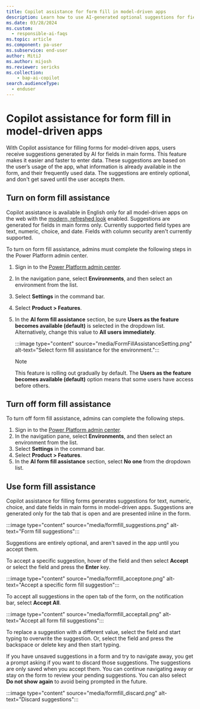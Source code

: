 ```yaml
---
title: Copilot assistance for form fill in model-driven apps 
description: Learn how to use AI-generated optional suggestions for fields in a form.
ms.date: 03/28/2024
ms.custom: 
  - responsible-ai-faqs
ms.topic: article
ms.component: pa-user
ms.subservice: end-user
author: MitiJ 
ms.author: mijosh
ms.reviewer: sericks
ms.collection: 
    - bap-ai-copilot 
search.audienceType: 
  - enduser
---
```


# Copilot assistance for form fill in model-driven apps 

With Copilot assistance for filling forms for model-driven apps, users receive suggestions generated by AI for fields in main forms. This feature makes it easier and faster to enter data. These suggestions are based on the user’s usage of the app, what information is already available in the form, and their frequently used data. The suggestions are entirely optional, and don't get saved until the user accepts them. 

## Turn on form fill assistance

Copilot assistance is available in English only for all model-driven apps on the web with the [modern, refreshed look](modern-fluent-design.md) enabled. Suggestions are generated for fields in main forms only. Currently supported field types are text, numeric, choice, and date. Fields with column security aren't currently supported.

To turn on form fill assistance, admins must complete the following steps in the Power Platform admin center.

1. Sign in to the [Power Platform admin center](https://admin.powerplatform.microsoft.com).
1. In the navigation pane, select **Environments**, and then select an environment from the list.
1. Select **Settings** in the command bar.
1. Select **Product > Features**.
1. In the **AI form fill assistance** section, be sure **Users as the feature becomes available (default)** is selected in the dropdown list. Alternatively, change this value to **All users immediately**.
   
    :::image type="content" source="media/FormFillAssistanceSetting.png" alt-text="Select form fill assistance for the environment.":::

    > [!Note]
    > This feature is rolling out gradually by default. The **Users as the feature becomes available (default)** option means that some users have access before others.

## Turn off form fill assistance

To turn off form fill assistance, admins can complete the following steps.

1. Sign in to the [Power Platform admin center](https://admin.powerplatform.microsoft.com).
1. In the navigation pane, select **Environments**, and then select an environment from the list.
1. Select **Settings** in the command bar.
1. Select **Product > Features**.
1. In the **AI form fill assistance** section, select **No one** from the dropdown list.

## Use form fill assistance 

Copilot assistance for filling forms generates suggestions for text, numeric, choice, and date fields in main forms in model-driven apps. Suggestions are generated only for the tab that is open and are presented inline in the form. 

:::image type="content" source="media/formfill_suggestions.png" alt-text="Form fill suggestions":::

Suggestions are entirely optional, and aren't saved in the app until you accept them. 

To accept a specific suggestion, hover of the field and then select **Accept** or select the field and press the **Enter** key. 

:::image type="content" source="media/formfill_acceptone.png" alt-text="Accept a specific form fill suggestion":::

To accept all suggestions in the open tab of the form, on the notification bar, select **Accept All**.

:::image type="content" source="media/formfill_acceptall.png" alt-text="Accept all form fill suggestions":::

To replace a suggestion with a different value, select the field and start typing to overwrite the suggestion. Or, select the field and press the backspace or delete key and then start typing. 

If you have unsaved suggestions in a form and try to navigate away, you get a prompt asking if you want to discard those suggestions. The suggestions are only saved when you accept them. You can continue navigating away or stay on the form to review your pending suggestions. You can also select **Do not show again** to avoid being prompted in the future.

:::image type="content" source="media/formfill_discard.png" alt-text="Discard suggestions":::
